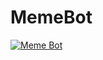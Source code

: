 # MemeBot

[![Meme Bot](https://github.com/Vaibhav-Chopra-GT/meme_bot/actions/workflows/CI.yml/badge.svg)](https://github.com/Vaibhav-Chopra-GT/meme_bot/actions/workflows/CI.yml)
